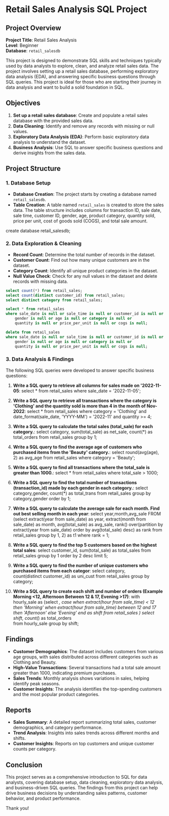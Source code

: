 # Retail Sales Analysis SQL Project

## Project Overview

**Project Title**: Retail Sales Analysis  
**Level**: Beginner  
**Database**: `retail_salesdb`

This project is designed to demonstrate SQL skills and techniques typically used by data analysts to explore, clean, and analyze retail sales data. The project involves setting up a retail sales database, performing exploratory data analysis (EDA), and answering specific business questions through SQL queries. This project is ideal for those who are starting their journey in data analysis and want to build a solid foundation in SQL.

## Objectives

1. **Set up a retail sales database**: Create and populate a retail sales database with the provided sales data.
2. **Data Cleaning**: Identify and remove any records with missing or null values.
3. **Exploratory Data Analysis (EDA)**: Perform basic exploratory data analysis to understand the dataset.
4. **Business Analysis**: Use SQL to answer specific business questions and derive insights from the sales data.

## Project Structure

### 1. Database Setup

- **Database Creation**: The project starts by creating a database named `retail_salesdb`.
- **Table Creation**: A table named `retail_sales` is created to store the sales data. The table structure includes columns for transaction ID, sale date, sale time, customer ID, gender, age, product category, quantity sold, price per unit, cost of goods sold (COGS), and total sale amount.

create database retail_salesdb;


### 2. Data Exploration & Cleaning

- **Record Count**: Determine the total number of records in the dataset.
- **Customer Count**: Find out how many unique customers are in the dataset.
- **Category Count**: Identify all unique product categories in the dataset.
- **Null Value Check**: Check for any null values in the dataset and delete records with missing data.

```sql
select count(*) from retail_sales;
select count(distinct customer_id) from retail_sales;
select distinct category from retail_sales;

select * from retail_sales
where sale_date is null or sale_time is null or customer_id is null or
    gender is null or age is null or category is null or
    quantity is null or price_per_unit is null or cogs is null;

delete from retail_sales
where sale_date is null or sale_time is null or customer_id is null or
    gender is null or age is null or category is null or 
    quantity is null or price_per_unit is null or cogs is null;
```

### 3. Data Analysis & Findings

The following SQL queries were developed to answer specific business questions:

1. **Write a SQL query to retrieve all columns for sales made on '2022-11-05**:
select *
from retail_sales
where sale_date = '2022-11-05';

2. **Write a SQL query to retrieve all transactions where the category is 'Clothing' and the quantity sold is more than 4 in the month of Nov-2022**:
select *
from retail_sales
where category = 'Clothing'
and date_format(sale_date, 'YYYY-MM') = '2022-11'
and quantity >= 4;

3. **Write a SQL query to calculate the total sales (total_sale) for each category.**:
select category,
    sum(total_sale) as net_sale,
    count(*) as total_orders
from retail_sales
group by 1;

4. **Write a SQL query to find the average age of customers who purchased items from the 'Beauty' category.**:
select
    round(avg(age), 2) as avg_age
from retail_sales
where category = 'Beauty';

5. **Write a SQL query to find all transactions where the total_sale is greater than 1000.**:
select * from retail_sales
where total_sale > 1000;

6. **Write a SQL query to find the total number of transactions (transaction_id) made by each gender in each category.**:
select category,gender,
    count(*) as total_trans
from retail_sales
group by category,gender
order by 1;

7. **Write a SQL query to calculate the average sale for each month. Find out best selling month in each year**:
select year,month,avg_sale FROM 
(select
    extract(year from sale_date) as year,
    extract(month from sale_date) as month,
    avg(total_sale) as avg_sale,
    rank() over(partition by extract(year from sale_date) order by avg(total_sale) desc) as rank
from retail_sales
group by 1, 2) as t1
where rank = 1;

8. **Write a SQL query to find the top 5 customers based on the highest total sales**:
select customer_id,
    sum(total_sale) as total_sales
from retail_sales
group by 1
order by 2 desc
limit 5;

9. **Write a SQL query to find the number of unique customers who purchased items from each categor**:
select category,    
    count(distinct customer_id) as uni_cust
from retail_sales
group by category;

10. **Write a SQL query to create each shift and number of orders (Example Morning <12, Afternoon Between 12 & 17, Evening >17)**:
with hourly_sale as
(select *,
    case
        when extract(hour from sale_time) < 12 then 'Morning'
        when extract(hour from sale_time) between 12 and 17 then 'Afternoon'
        else 'Evening'
    end as shift
from retail_sales
)
select shift,
    count(*) as total_orders    
from hourly_sale
group by shift;

## Findings

- **Customer Demographics**: The dataset includes customers from various age groups, with sales distributed across different categories such as Clothing and Beauty.
- **High-Value Transactions**: Several transactions had a total sale amount greater than 1000, indicating premium purchases.
- **Sales Trends**: Monthly analysis shows variations in sales, helping identify peak seasons.
- **Customer Insights**: The analysis identifies the top-spending customers and the most popular product categories.

## Reports

- **Sales Summary**: A detailed report summarizing total sales, customer demographics, and category performance.
- **Trend Analysis**: Insights into sales trends across different months and shifts.
- **Customer Insights**: Reports on top customers and unique customer counts per category.

## Conclusion

This project serves as a comprehensive introduction to SQL for data analysts, covering database setup, data cleaning, exploratory data analysis, and business-driven SQL queries. The findings from this project can help drive business decisions by understanding sales patterns, customer behavior, and product performance.

Thank you!
